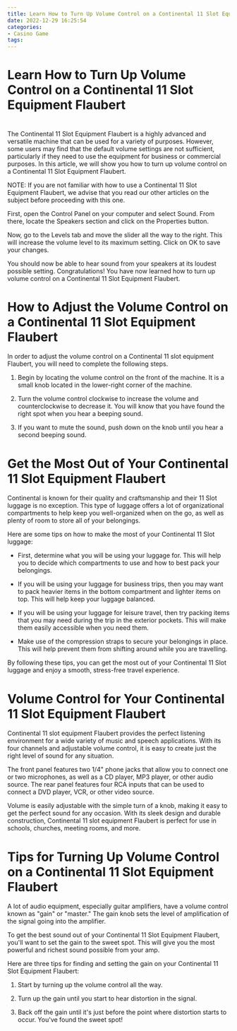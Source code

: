 ```yaml
---
title: Learn How to Turn Up Volume Control on a Continental 11 Slot Equipment Flaubert 
date: 2022-12-29 16:25:54
categories:
- Casino Game
tags:
---
```



#  Learn How to Turn Up Volume Control on a Continental 11 Slot Equipment Flaubert 
#
The Continental 11 Slot Equipment Flaubert is a highly advanced and versatile machine that can be used for a variety of purposes. However, some users may find that the default volume settings are not sufficient, particularly if they need to use the equipment for business or commercial purposes. In this article, we will show you how to turn up volume control on a Continental 11 Slot Equipment Flaubert.

NOTE: If you are not familiar with how to use a Continental 11 Slot Equipment Flaubert, we advise that you read our other articles on the subject before proceeding with this one.

First, open the Control Panel on your computer and select Sound. From there, locate the Speakers section and click on the Properties button.



Now, go to the Levels tab and move the slider all the way to the right. This will increase the volume level to its maximum setting. Click on OK to save your changes.



You should now be able to hear sound from your speakers at its loudest possible setting. Congratulations! You have now learned how to turn up volume control on a Continental 11 Slot Equipment Flaubert.

#  How to Adjust the Volume Control on a Continental 11 Slot Equipment Flaubert 

In order to adjust the volume control on a Continental 11 slot equipment Flaubert, you will need to complete the following steps.

1) Begin by locating the volume control on the front of the machine. It is a small knob located in the lower-right corner of the machine.

2) Turn the volume control clockwise to increase the volume and counterclockwise to decrease it. You will know that you have found the right spot when you hear a beeping sound.

3) If you want to mute the sound, push down on the knob until you hear a second beeping sound.

#  Get the Most Out of Your Continental 11 Slot Equipment Flaubert 

Continental is known for their quality and craftsmanship and their 11 Slot luggage is no exception. This type of luggage offers a lot of organizational compartments to help keep you well-organized when on the go, as well as plenty of room to store all of your belongings.

Here are some tips on how to make the most of your Continental 11 Slot luggage:

- First, determine what you will be using your luggage for. This will help you to decide which compartments to use and how to best pack your belongings.

- If you will be using your luggage for business trips, then you may want to pack heavier items in the bottom compartment and lighter items on top. This will help keep your luggage balanced.

- If you will be using your luggage for leisure travel, then try packing items that you may need during the trip in the exterior pockets. This will make them easily accessible when you need them.

- Make use of the compression straps to secure your belongings in place. This will help prevent them from shifting around while you are travelling.

By following these tips, you can get the most out of your Continental 11 Slot luggage and enjoy a smooth, stress-free travel experience.

#  Volume Control for Your Continental 11 Slot Equipment Flaubert 

Continental 11 slot equipment Flaubert provides the perfect listening environment for a wide variety of music and speech applications. With its four channels and adjustable volume control, it is easy to create just the right level of sound for any situation.

The front panel features two 1/4" phone jacks that allow you to connect one or two microphones, as well as a CD player, MP3 player, or other audio source. The rear panel features four RCA inputs that can be used to connect a DVD player, VCR, or other video source.

Volume is easily adjustable with the simple turn of a knob, making it easy to get the perfect sound for any occasion. With its sleek design and durable construction, Continental 11 slot equipment Flaubert is perfect for use in schools, churches, meeting rooms, and more.

#  Tips for Turning Up Volume Control on a Continental 11 Slot Equipment Flaubert

A lot of audio equipment, especially guitar amplifiers, have a volume control known as "gain" or "master." The gain knob sets the level of amplification of the signal going into the amplifier.

To get the best sound out of your Continental 11 Slot Equipment Flaubert, you'll want to set the gain to the sweet spot. This will give you the most powerful and richest sound possible from your amp.

Here are three tips for finding and setting the gain on your Continental 11 Slot Equipment Flaubert:

1. Start by turning up the volume control all the way.

2. Turn up the gain until you start to hear distortion in the signal.

3. Back off the gain until it's just before the point where distortion starts to occur. You've found the sweet spot!